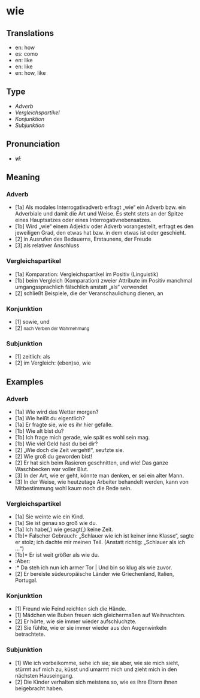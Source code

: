 # wie
## Translations
- en: how
- es: como
- en: like
- en: like
- en: how, like
## Type
- _Adverb_
- _Vergleichspartikel_
- _Konjunktion_
- _Subjunktion_
## Pronunciation
- **_viː_**
## Meaning
### Adverb
- [1a] Als modales Interrogativadverb erfragt „wie“ ein Adverb bzw. ein Adverbiale und damit die Art und Weise. Es steht stets an der Spitze eines Hauptsatzes oder eines Interrogativnebensatzes.
- [1b] Wird „wie“ einem Adjektiv oder Adverb vorangestellt, erfragt es den jeweiligen Grad, den etwas hat bzw. in dem etwas ist oder geschieht.
- [2] in Ausrufen des Bedauerns, Erstaunens, der Freude
- [3] als relativer Anschluss
### Vergleichspartikel
- [1a] Komparation: Vergleichspartikel im Positiv (Linguistik)
- [1b] beim Vergleich (Komparation) zweier Attribute im Positiv manchmal umgangssprachlich fälschlich anstatt „als“ verwendet
- [2] schließt Beispiele, die der Veranschaulichung dienen, an
### Konjunktion
- [1] sowie, und
- [2] <small>nach Verben der Wahrnehmung</small>
### Subjunktion
- [1] zeitlich: als
- [2] im Vergleich: (eben)so, wie
## Examples
### Adverb
- [1a] Wie wird das Wetter morgen?
- [1a] Wie heißt du eigentlich?
- [1a] Er fragte sie, wie es ihr hier gefalle.
- [1b] Wie alt bist du?
- [1b] Ich frage mich gerade, wie spät es wohl sein mag.
- [1b] Wie viel Geld hast du bei dir?
- [2] „Wie doch die Zeit vergeht!“, seufzte sie.
- [2] Wie groß du geworden bist!
- [2] Er hat sich beim Rasieren geschnitten, und wie! Das ganze Waschbecken war voller Blut.
- [3] In der Art, wie er geht, könnte man denken, er sei ein alter Mann.
- [3] In der Weise, wie heutzutage Arbeiter behandelt werden, kann von Mitbestimmung wohl kaum noch die Rede sein.
### Vergleichspartikel
- [1a] Sie weinte wie ein Kind.
- [1a] Sie ist genau so groß wie du.
- [1a] Ich habe(,) wie gesagt(,) keine Zeit.
- [1b]* Falscher Gebrauch: „Schlauer wie ich ist keiner inne Klasse“, sagte er stolz; ich dachte mir meinen Teil. (Anstatt richtig: „Schlauer als ich …“)
- [1b]* Er ist weit größer als wie du.
- :Aber:
- :* Da steh ich nun ich armer Tor | Und bin so klug als wie zuvor.
- [2] Er bereiste südeuropäische Länder wie Griechenland, Italien, Portugal.
### Konjunktion
- [1] Freund wie Feind reichten sich die Hände.
- [1] Mädchen wie Buben freuen sich gleichermaßen auf Weihnachten.
- [2] Er hörte, wie sie immer wieder aufschluchzte.
- [2] Sie fühlte, wie er sie immer wieder aus den Augenwinkeln betrachtete.
### Subjunktion
- [1] Wie ich vorbeikomme, sehe ich sie; sie aber, wie sie mich sieht, stürmt auf mich zu, küsst und umarmt mich und zieht mich in den nächsten Hauseingang.
- [2] Die Kinder verhalten sich meistens so, wie es ihre Eltern ihnen beigebracht haben.
